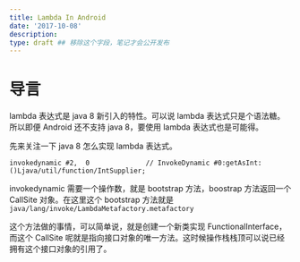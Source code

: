 ```yaml
---
title: Lambda In Android
date: '2017-10-08'
description:
type: draft ## 移除这个字段，笔记才会公开发布
---
```


# 导言

lambda 表达式是 java 8 新引入的特性。可以说 lambda 表达式只是个语法糖。所以即便 Android 还不支持 java 8，要使用 lambda 表达式也是可能得。

先来关注一下 java 8 怎么实现 lambda 表达式。

    invokedynamic #2,  0              // InvokeDynamic #0:getAsInt:()Ljava/util/function/IntSupplier;
    
invokedynamic 需要一个操作数，就是 bootstrap 方法，boostrap 方法返回一个 CallSite 对象。在这里这个 bootstrap 方法就是 `java/lang/invoke/LambdaMetafactory.metafactory`

这个方法做的事情，可以简单说，就是创建一个新类实现 FunctionalInterface，而这个 CallSite 呢就是指向接口对象的唯一方法。这时候操作栈栈顶可以说已经拥有这个接口对象的引用了。
